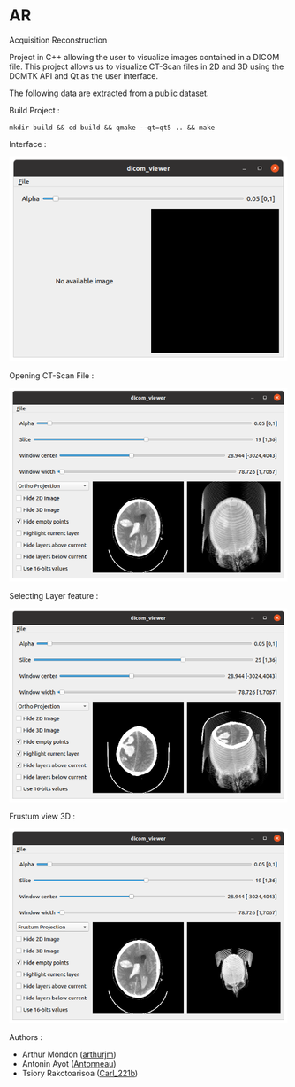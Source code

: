 # AR
Acquisition Reconstruction

Project in C++ allowing the user to visualize images contained in a DICOM file. This project allows us to visualize CT-Scan files in 2D and 3D using the DCMTK API and Qt as the user interface.

The following data are extracted from a [public dataset](http://headctstudy.qure.ai/dataset).

Build Project : 

```
mkdir build && cd build && qmake --qt=qt5 .. && make
```

Interface :

![](https://raw.githubusercontent.com/carl-221b/AR/main/screens/empty_window.png)


Opening CT-Scan File : 

![](https://raw.githubusercontent.com/carl-221b/AR/main/screens/default.png)

Selecting Layer feature :

![](https://raw.githubusercontent.com/carl-221b/AR/main/screens/hide_layer.png)

Frustum view 3D :

![](https://raw.githubusercontent.com/carl-221b/AR/main/screens/frustum_projection.png)


Authors : 
- Arthur Mondon ([arthurjm](https://github.com/arthurjm/))
- Antonin Ayot ([Antonneau](https://github.com/Antonneau))
- Tsiory Rakotoarisoa ([Carl_221b](https://github.com/carl-221b))

